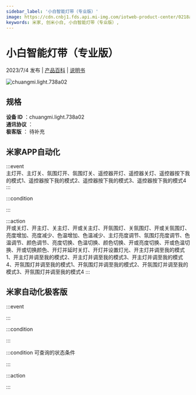 ```yaml
---
sidebar_label: '小白智能灯带（专业版）'
image: https://cdn.cnbj1.fds.api.mi-img.com/iotweb-product-center/0218ac043584f56d1e0e9f085acff829_1677058970750.png?GalaxyAccessKeyId=AKVGLQWBOVIRQ3XLEW&Expires=9223372036854775807&Signature=1Fo54pxr8494BzN1/TexUwOk36E=
keywords: 米家, 创米小白, 小白智能灯带（专业版）, 
---
```

# 小白智能灯带（专业版）

2023/7/4 发布 | [产品百科](https://home.mi.com/webapp/content/baike/product/index.html?model=chuangmi.light.738a02/) | [说明书](https://home.mi.com/views/introduction.html?model=chuangmi.light.738a02&region=cn)

![chuangmi.light.738a02](https://cdn.cnbj1.fds.api.mi-img.com/iotweb-product-center/0218ac043584f56d1e0e9f085acff829_1677058970750.png?GalaxyAccessKeyId=AKVGLQWBOVIRQ3XLEW&Expires=9223372036854775807&Signature=1Fo54pxr8494BzN1/TexUwOk36E=)

## 规格  
> 
**设备 ID** ：chuangmi.light.738a02  
**通讯协议** ：  
**极客版**  ： 待补充 


## 米家APP自动化  

:::event  
主灯开、主灯关、氛围灯开、氛围灯关、遥控器开灯、遥控器关灯、遥控器按下我的模式1、遥控器按下我的模式2、遥控器按下我的模式3、遥控器按下我的模式4
:::

:::condition  

:::

:::action   
开或关灯、开主灯、关主灯、开或关主灯、开氛围灯、关氛围灯、开或关氛围灯、亮度增加、亮度减少、色温增加、色温减少、主灯亮度调节、氛围灯亮度调节、色温调节、颜色调节、亮度切换、色温切换、颜色切换、开或亮度切换、开或色温切换、开或切换颜色、开灯并延时关灯、开灯并设置灯光、开主灯并调至我的模式1、开主灯并调至我的模式2、开主灯并调至我的模式3、开主灯并调至我的模式4、开氛围灯并调至我的模式1、开氛围灯并调至我的模式2、开氛围灯并调至我的模式3、开氛围灯并调至我的模式4
:::

## 米家自动化极客版  

:::event  

:::

:::condition  

:::

:::condition 可查询的状态条件  

:::

:::action  

:::

        
